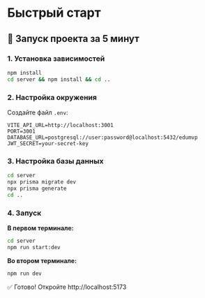 # Быстрый старт

## 🚀 Запуск проекта за 5 минут

### 1. Установка зависимостей

```bash
npm install
cd server && npm install && cd ..
```

### 2. Настройка окружения

Создайте файл `.env`:

```env
VITE_API_URL=http://localhost:3001
PORT=3001
DATABASE_URL=postgresql://user:password@localhost:5432/edumvp
JWT_SECRET=your-secret-key
```

### 3. Настройка базы данных

```bash
cd server
npx prisma migrate dev
npx prisma generate
cd ..
```

### 4. Запуск

**В первом терминале:**
```bash
cd server
npm run start:dev
```

**Во втором терминале:**
```bash
npm run dev
```

✅ Готово! Откройте http://localhost:5173

